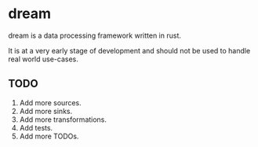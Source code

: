 # dream


dream is a data processing framework written in rust.

It is at a very early stage of development and should not be used to handle real world use-cases.


## TODO

1. Add more sources.
2. Add more sinks.
3. Add more transformations.
4. Add tests.
5. Add more TODOs.

